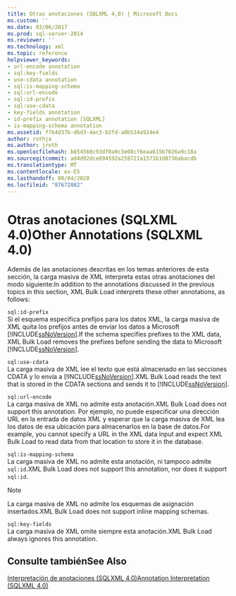 ```yaml
---
title: Otras anotaciones (SQLXML 4,0) | Microsoft Docs
ms.custom: ''
ms.date: 03/06/2017
ms.prod: sql-server-2014
ms.reviewer: ''
ms.technology: xml
ms.topic: reference
helpviewer_keywords:
- url-encode annotation
- sql:key-fields
- use-cdata annotation
- sql:is-mapping-schema
- sql:url-encode
- sql:id-prefix
- sql:use-cdata
- key-fields annotation
- id-prefix annotation [SQLXML]
- is-mapping-schema annotation
ms.assetid: f7b4d37b-d6d3-4ac3-b2fd-a0b534a924e4
author: rothja
ms.author: jroth
ms.openlocfilehash: b654568c93df0a0c3e08cf6eaa615b7026a9c18a
ms.sourcegitcommit: ad4d92dce894592a259721a1571b1d8736abacdb
ms.translationtype: MT
ms.contentlocale: es-ES
ms.lasthandoff: 08/04/2020
ms.locfileid: "87672882"
---
```

# <a name="other-annotations-sqlxml-40"></a><span data-ttu-id="d9df0-102">Otras anotaciones (SQLXML 4.0)</span><span class="sxs-lookup"><span data-stu-id="d9df0-102">Other Annotations (SQLXML 4.0)</span></span>
  <span data-ttu-id="d9df0-103">Además de las anotaciones descritas en los temas anteriores de esta sección, la carga masiva de XML interpreta estas otras anotaciones del modo siguiente:</span><span class="sxs-lookup"><span data-stu-id="d9df0-103">In addition to the annotations discussed in the previous topics in this section, XML Bulk Load interprets these other annotations, as follows:</span></span>  
  
 `sql:id-prefix`  
 <span data-ttu-id="d9df0-104">Si el esquema especifica prefijos para los datos XML, la carga masiva de XML quita los prefijos antes de enviar los datos a Microsoft [!INCLUDE[ssNoVersion](../../../includes/ssnoversion-md.md)].</span><span class="sxs-lookup"><span data-stu-id="d9df0-104">If the schema specifies prefixes to the XML data, XML Bulk Load removes the prefixes before sending the data to Microsoft [!INCLUDE[ssNoVersion](../../../includes/ssnoversion-md.md)].</span></span>  
  
 `sql:use-cdata`  
 <span data-ttu-id="d9df0-105">La carga masiva de XML lee el texto que está almacenado en las secciones CDATA y lo envía a [!INCLUDE[ssNoVersion](../../../includes/ssnoversion-md.md)].</span><span class="sxs-lookup"><span data-stu-id="d9df0-105">XML Bulk Load reads the text that is stored in the CDATA sections and sends it to [!INCLUDE[ssNoVersion](../../../includes/ssnoversion-md.md)].</span></span>  
  
 `sql:url-encode`  
 <span data-ttu-id="d9df0-106">La carga masiva de XML no admite esta anotación.</span><span class="sxs-lookup"><span data-stu-id="d9df0-106">XML Bulk Load does not support this annotation.</span></span> <span data-ttu-id="d9df0-107">Por ejemplo, no puede especificar una dirección URL en la entrada de datos XML y esperar que la carga masiva de XML lea los datos de esa ubicación para almacenarlos en la base de datos.</span><span class="sxs-lookup"><span data-stu-id="d9df0-107">For example, you cannot specify a URL in the XML data input and expect XML Bulk Load to read data from that location to store it in the database.</span></span>  
  
 `sql:is-mapping-schema`  
 <span data-ttu-id="d9df0-108">La carga masiva de XML no admite esta anotación, ni tampoco admite `sql:id`.</span><span class="sxs-lookup"><span data-stu-id="d9df0-108">XML Bulk Load does not support this annotation, nor does it support `sql:id`.</span></span>  
  
> [!NOTE]  
>  <span data-ttu-id="d9df0-109">La carga masiva de XML no admite los esquemas de asignación insertados.</span><span class="sxs-lookup"><span data-stu-id="d9df0-109">XML Bulk Load does not support inline mapping schemas.</span></span>  
  
 `sql:key-fields`  
 <span data-ttu-id="d9df0-110">La carga masiva de XML omite siempre esta anotación.</span><span class="sxs-lookup"><span data-stu-id="d9df0-110">XML Bulk Load always ignores this annotation.</span></span>  
  
## <a name="see-also"></a><span data-ttu-id="d9df0-111">Consulte también</span><span class="sxs-lookup"><span data-stu-id="d9df0-111">See Also</span></span>  
 [<span data-ttu-id="d9df0-112">Interpretación de anotaciones &#40;SQLXML 4,0&#41;</span><span class="sxs-lookup"><span data-stu-id="d9df0-112">Annotation Interpretation &#40;SQLXML 4.0&#41;</span></span>](annotation-interpretation-sqlxml-4-0.md)  
  
  
